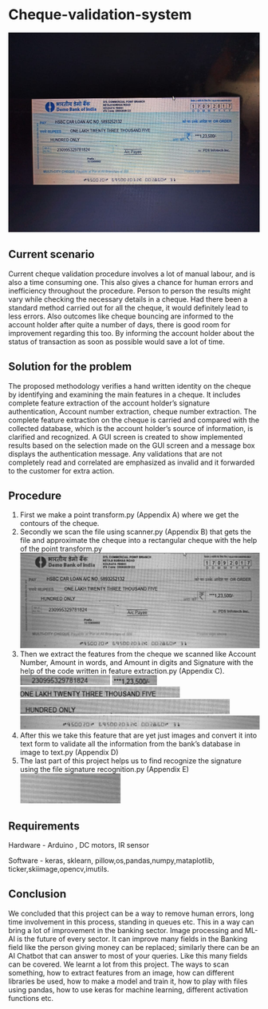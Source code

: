 # Cheque-validation-system

<img src="https://github.com/rahilarora07/Cheque-validation-system/blob/master/images/cheque_02.jpeg" width="700" height="400"/> 

## Current scenario

Current cheque validation procedure involves a lot of manual labour, and is also a time consuming one. This also gives a chance for human errors and inefficiency throughout the
procedure. Person to person the results might vary while checking the necessary details in a cheque. Had there been a standard method carried out for all the cheque, it would definitely lead to less errors. Also outcomes like cheque bouncing are informed to the account holder after quite a number of days, there is good room for improvement regarding this too. By informing the account holder about the status of transaction as soon as possible would save a lot of time.

## Solution for the problem

The proposed methodology verifies a hand written identity on the cheque by identifying and examining the main features in a cheque. It includes complete feature extraction of the account holder’s signature authentication, Account number extraction, cheque number extraction. The complete feature extraction on the cheque is carried and compared with the collected database, which is the account holder’s source of information, is clarified and recognized. A GUI screen is created to show implemented results based on the selection made on the GUI screen and a message box displays the authentication message. Any validations that are not completely read and correlated are emphasized as invalid and it forwarded to the customer for extra action.


## Procedure
1. First we make a point transform.py (Appendix A) where we get the contours of the cheque.
2. Secondly we scan the file using scanner.py (Appendix B) that gets the file and approximate the cheque into a rectangular cheque with the help of the point transform.py
![](https://github.com/rahilarora07/Cheque-validation-system/blob/master/images/cheque_02_scanned.jpg)
3. Then we extract the features from the cheque we scanned like Account Number, Amount in words, and Amount in digits and Signature with the help of the code written in feature extraction.py (Appendix C).
![](https://github.com/rahilarora07/Cheque-validation-system/blob/master/images/acc_num.jpg)      ![](https://github.com/rahilarora07/Cheque-validation-system/blob/master/images/amt_num.jpg)         ![](https://github.com/rahilarora07/Cheque-validation-system/blob/master/images/amt_word_1.jpg)
![](https://github.com/rahilarora07/Cheque-validation-system/blob/master/images/amt_word_2.jpg)      
![](https://github.com/rahilarora07/Cheque-validation-system/blob/master/images/ocr.jpg)
4. After this we take this feature that are yet just images and convert it into text form to validate all the information from the bank’s database in image to text.py (Appendix D)
5. The last part of this project helps us to find recognize the signature using the file signature recognition.py (Appendix E)
![](https://github.com/rahilarora07/Cheque-validation-system/blob/master/images/sign.jpg)

## Requirements
Hardware - Arduino , DC motors, IR sensor

Software - keras, sklearn, pillow,os,pandas,numpy,mataplotlib, ticker,skiimage,opencv,imutils.

 ## Conclusion
 We concluded that this project can be a way to remove human errors, long time involvement in this process, standing in queues etc. This in a way can bring a lot of improvement in the banking sector. Image processing and ML-AI is the future of every sector. It can improve many fields in the Banking field like the person giving money can be replaced; similarly there can be an AI Chatbot that can answer to most of your queries. Like this many fields can be covered. We learnt a lot from this project. The ways to scan something, how to extract features from an image, how can different libraries be used, how to make a model and train it, how to play with files using pandas, how to use keras for machine learning, different activation functions etc.
